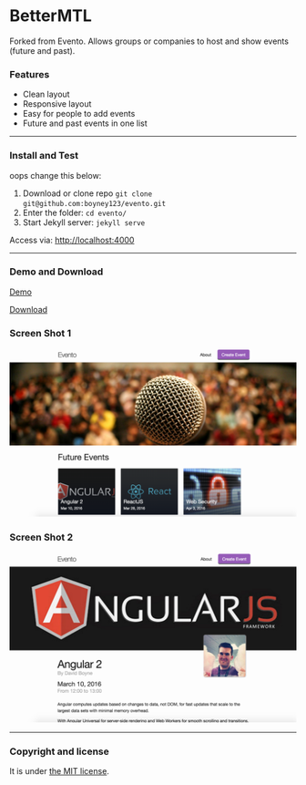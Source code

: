 # BetterMTL

Forked from Evento. Allows groups or companies to host and show events (future and past).

### Features

* Clean layout
* Responsive layout
* Easy for people to add events 
* Future and past events in one list

---

### Install and Test
oops change this below:
1. Download or clone repo `git clone git@github.com:boyney123/evento.git`
2. Enter the folder: `cd evento/`
4. Start Jekyll server: `jekyll serve`

Access via: [http://localhost:4000](http://localhost:4000)

---

### Demo and Download

[Demo](http://evento.davidboyne.co.uk)

[Download](https://github.com/boyney123/evento/archive/master.zip)

### Screen Shot 1
![Evento - free Jekyll theme](/screenshot.png)
### Screen Shot 2
![Evento - free Jekyll theme](/screenshot2.png)

---

### Copyright and license

It is under [the MIT license](/LICENSE).
